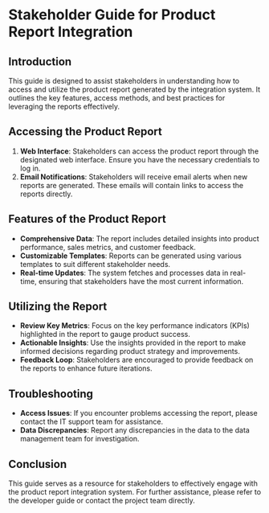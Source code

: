 # Stakeholder Guide for Product Report Integration

## Introduction
This guide is designed to assist stakeholders in understanding how to access and utilize the product report generated by the integration system. It outlines the key features, access methods, and best practices for leveraging the reports effectively.

## Accessing the Product Report
1. **Web Interface**: Stakeholders can access the product report through the designated web interface. Ensure you have the necessary credentials to log in.
2. **Email Notifications**: Stakeholders will receive email alerts when new reports are generated. These emails will contain links to access the reports directly.

## Features of the Product Report
- **Comprehensive Data**: The report includes detailed insights into product performance, sales metrics, and customer feedback.
- **Customizable Templates**: Reports can be generated using various templates to suit different stakeholder needs.
- **Real-time Updates**: The system fetches and processes data in real-time, ensuring that stakeholders have the most current information.

## Utilizing the Report
- **Review Key Metrics**: Focus on the key performance indicators (KPIs) highlighted in the report to gauge product success.
- **Actionable Insights**: Use the insights provided in the report to make informed decisions regarding product strategy and improvements.
- **Feedback Loop**: Stakeholders are encouraged to provide feedback on the reports to enhance future iterations.

## Troubleshooting
- **Access Issues**: If you encounter problems accessing the report, please contact the IT support team for assistance.
- **Data Discrepancies**: Report any discrepancies in the data to the data management team for investigation.

## Conclusion
This guide serves as a resource for stakeholders to effectively engage with the product report integration system. For further assistance, please refer to the developer guide or contact the project team directly.